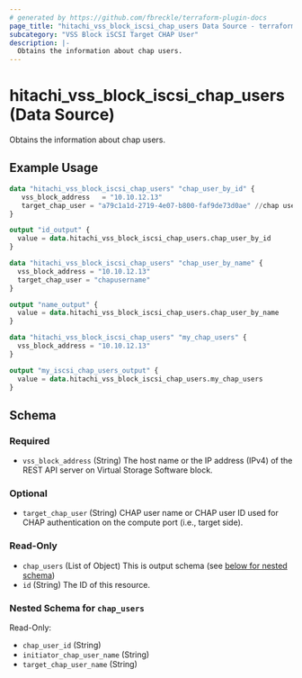 ```yaml
---
# generated by https://github.com/fbreckle/terraform-plugin-docs
page_title: "hitachi_vss_block_iscsi_chap_users Data Source - terraform-provider-hitachi"
subcategory: "VSS Block iSCSI Target CHAP User"
description: |-
  Obtains the information about chap users.
---
```


# hitachi_vss_block_iscsi_chap_users (Data Source)

Obtains the information about chap users.

## Example Usage

```terraform
data "hitachi_vss_block_iscsi_chap_users" "chap_user_by_id" {
   vss_block_address   = "10.10.12.13"
   target_chap_user = "a79c1a1d-2719-4e07-b800-faf9de73d0ae" //chap user id
}

output "id_output" {
  value = data.hitachi_vss_block_iscsi_chap_users.chap_user_by_id
}

data "hitachi_vss_block_iscsi_chap_users" "chap_user_by_name" {
  vss_block_address = "10.10.12.13"
  target_chap_user = "chapusername"
}

output "name_output" {
  value = data.hitachi_vss_block_iscsi_chap_users.chap_user_by_name
}

data "hitachi_vss_block_iscsi_chap_users" "my_chap_users" {
  vss_block_address = "10.10.12.13"
}

output "my_iscsi_chap_users_output" {
  value = data.hitachi_vss_block_iscsi_chap_users.my_chap_users
}
```

<!-- schema generated by tfplugindocs -->
## Schema

### Required

- `vss_block_address` (String) The host name or the IP address (IPv4) of the REST API server on Virtual Storage Software block.

### Optional

- `target_chap_user` (String) CHAP user name or CHAP user ID used for CHAP authentication on the compute port (i.e., target side).

### Read-Only

- `chap_users` (List of Object) This is output schema (see [below for nested schema](#nestedatt--chap_users))
- `id` (String) The ID of this resource.

<a id="nestedatt--chap_users"></a>
### Nested Schema for `chap_users`

Read-Only:

- `chap_user_id` (String)
- `initiator_chap_user_name` (String)
- `target_chap_user_name` (String)


